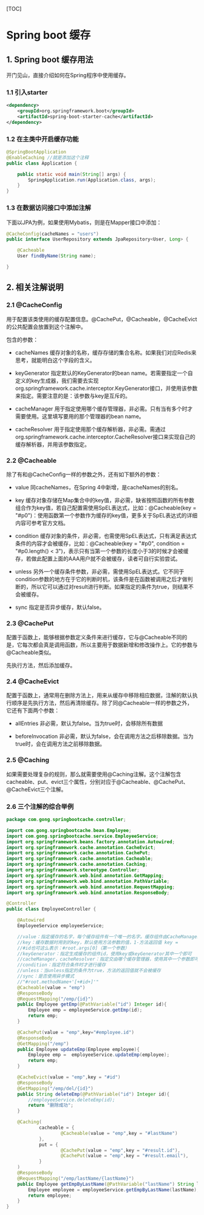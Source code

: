 [TOC]

# Spring boot 缓存

## 1. Spring boot 缓存用法

开门见山，直接介绍如何在Spring程序中使用缓存。

### 1.1 引入starter

```xml
<dependency>
    <groupId>org.springframework.boot</groupId>
    <artifactId>spring-boot-starter-cache</artifactId>
</dependency>
```

### 1.2 在主类中开启缓存功能

```java
@SpringBootApplication
@EnableCaching //就是添加这个注释
public class Application {

    public static void main(String[] args) {
        SpringApplication.run(Application.class, args);
    }
}
```

### 1.3 在数据访问接口中添加注解

下面以JPA为例，如果使用Mybatis，则是在Mapper接口中添加：

```java
@CacheConfig(cacheNames = "users")
public interface UserRepository extends JpaRepository<User, Long> {

    @Cacheable
    User findByName(String name);

}
```

## 2. 相关注解说明

### 2.1 @CacheConfig

用于配置该类使用的缓存配置信息。@CachePut，@Cacheable，@CacheEvict的公共配置会放置到这个注解中。

包含的参数：

- cacheNames
缓存对象的名称，缓存存储的集合名称。如果我们对应Redis来思考，就能明白这个字段的含义。

- keyGenerator
指定默认的KeyGenerator的bean name。若需要指定一个自定义的key生成器，我们需要去实现org.springframework.cache.interceptor.KeyGenerator接口，并使用该参数来指定。需要注意的是：该参数与key是互斥的。

- cacheManager
用于指定使用哪个缓存管理器，非必需。只有当有多个时才需要使用。这里填写要用的那个管理器的bean name。

- cacheResolver
用于指定使用那个缓存解析器，非必需。需通过org.springframework.cache.interceptor.CacheResolver接口来实现自己的缓存解析器，并用该参数指定。

### 2.2 @Cacheable

除了有和@CacheConfig一样的参数之外，还有如下额外的参数：

- value
同cacheNames，在Spring 4中新增，是cacheNames的别名。

- key
缓存对象存储在Map集合中的key值，非必需，缺省按照函数的所有参数组合作为key值，若自己配置需使用SpEL表达式，比如：@Cacheable(key = "#p0")：使用函数第一个参数作为缓存的key值，更多关于SpEL表达式的详细内容可参考官方文档。

- condition
缓存对象的条件，非必需，也需使用SpEL表达式，只有满足表达式条件的内容才会被缓存，比如：@Cacheable(key = "#p0", condition = "#p0.length() < 3")，表示只有当第一个参数的长度小于3的时候才会被缓存，若做此配置上面的AAA用户就不会被缓存，读者可自行实验尝试。

- unless
另外一个缓存条件参数，非必需，需使用SpEL表达式。它不同于condition参数的地方在于它的判断时机，该条件是在函数被调用之后才做判断的，所以它可以通过对result进行判断。如果指定的条件为true，则结果不会被缓存。

- sync
指定是否异步缓存，默认false。

### 2.3 @CachePut

配置于函数上，能够根据参数定义条件来进行缓存，它与@Cacheable不同的是，它每次都会真是调用函数，所以主要用于数据新增和修改操作上。它的参数与@Cacheable类似。

先执行方法，然后添加缓存。

### 2.4 @CacheEvict

配置于函数上，通常用在删除方法上，用来从缓存中移除相应数据，注解的默认执行顺序是先执行方法，然后再清除缓存。除了同@Cacheable一样的参数之外，它还有下面两个参数：

- allEntries
非必需，默认为false。当为true时，会移除所有数据

- beforeInvocation
非必需，默认为false，会在调用方法之后移除数据。当为true时，会在调用方法之前移除数据。

### 2.5 @Caching

如果需要处理复杂的规则，那么就需要使用@Caching注解。这个注解包含cacheable、put、evict三个属性，分别对应于@Cacheable、@CachePut、@CacheEvict三个注解。

### 2.6 三个注解的综合举例

```java
package com.gong.springbootcache.controller;

import com.gong.springbootcache.bean.Employee;
import com.gong.springbootcache.service.EmployeeService;
import org.springframework.beans.factory.annotation.Autowired;
import org.springframework.cache.annotation.CacheEvict;
import org.springframework.cache.annotation.CachePut;
import org.springframework.cache.annotation.Cacheable;
import org.springframework.cache.annotation.Caching;
import org.springframework.stereotype.Controller;
import org.springframework.web.bind.annotation.GetMapping;
import org.springframework.web.bind.annotation.PathVariable;
import org.springframework.web.bind.annotation.RequestMapping;
import org.springframework.web.bind.annotation.ResponseBody;

@Controller
public class EmployeeController {

    @Autowired
    EmployeeService employeeService;

    //value：指定缓存的名字，每个缓存组件有一个唯一的名字。缓存组件由CacheManager进行管理。
    //key：缓存数据时用到的key，默认使用方法参数的值，1-方法返回值 key =
    //#id也可这么表示：#root.args[0]（第一个参数）
    //keyGenerator：指定生成缓存的组件id，使用key或keyGenerator其中一个即可
    //cacheManager，cacheResolver：指定交由哪个缓存管理器，使用其中一个参数即可
    //condition：指定符合条件时才进行缓存
    //unless：当unless指定的条件为true，方法的返回值就不会被缓存
    //sync：是否使用异步模式
    //"#root.methodName+'[+#id+]'"
    @Cacheable(value = "emp")
    @ResponseBody
    @RequestMapping("/emp/{id}")
    public Employee getEmp(@PathVariable("id") Integer id){
        Employee emp = employeeService.getEmp(id);
        return emp;
    }

    @CachePut(value = "emp",key="#employee.id")
    @ResponseBody
    @GetMapping("/emp")
    public Employee updateEmp(Employee employee){
        Employee emp =  employeeService.updateEmp(employee);
        return emp;
    }

    @CacheEvict(value = "emp",key = "#id")
    @ResponseBody
    @GetMapping("/emp/del/{id}")
    public String deleteEmp(@PathVariable("id") Integer id){
        //employeeService.deleteEmp(id);
        return "删除成功";
    }

    @Caching(
            cacheable = {
                    @Cacheable(value = "emp",key = "#lastName")
            },
            put = {
                    @CachePut(value = "emp",key = "#result.id"),
                    @CachePut(value = "emp",key = "#result.email"),
            }
    )
    @ResponseBody
    @RequestMapping("/emp/lastName/{lastName}")
    public Employee getEmpByLastName(@PathVariable("lastName") String lastName){
        Employee employee = employeeService.getEmpByLastName(lastName);
        return employee;
    }
}
```
